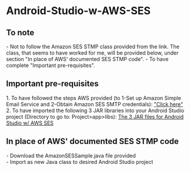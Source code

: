 # Android-Studio-w-AWS-SES #


<h2>To note</h2>
- Not to follow the Amazon SES STMP class provided from the link. The class, that seems to have worked for me, will be provided below, under section "In place of AWS' documented SES STMP code".
- To have complete "Important pre-requisites".

<h2>Important pre-requisites</h2>
1. To have followed the steps AWS provided (to 1-Set up Amazon Simple Email Service and 2-Obtain Amazon SES SMTP credentials): <a href="https://docs.aws.amazon.com/ses/latest/dg/send-using-smtp-programmatically.html"> "Click here"</br></a>
2.  To have imported the following 3 JAR libraries into your Android Studio project (Directory to go to: Project>app>libs): <a href="https://drive.google.com/drive/folders/1q5n2ROQvlmvkW7DAWyhGxzceRustouhK">The 3 JAR files for Android Studio w/ AWS SES</br></a>

<h2>In place of AWS' documented SES STMP code</h2>
- Download the AmazonSESSample.java file provided</br>
- Import as new Java class to desired Android Studio project
